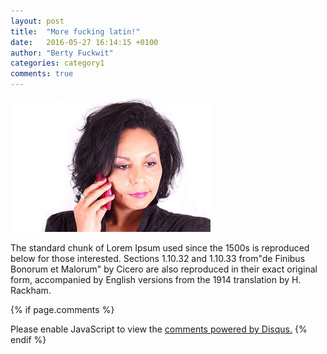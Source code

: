 ```yaml
---
layout: post
title:  "More fucking latin!"
date:   2016-05-27 16:14:15 +0100
author: "Berty Fuckwit"
categories: category1
comments: true
---
```

![injury](/assets/news-3.jpg)

The standard chunk of Lorem Ipsum used since the 1500s is reproduced below for those interested. Sections 1.10.32 and 1.10.33 from<!--more-->"de Finibus Bonorum et Malorum" by Cicero are also reproduced in their exact original form, accompanied by English versions from the 1914 translation by H. Rackham.




{% if page.comments %}
<div id="disqus_thread"></div>
<script>
    /**
     *  RECOMMENDED CONFIGURATION VARIABLES: EDIT AND UNCOMMENT THE SECTION BELOW TO INSERT DYNAMIC VALUES FROM YOUR PLATFORM OR CMS.
     *  LEARN WHY DEFINING THESE VARIABLES IS IMPORTANT: https://disqus.com/admin/universalcode/#configuration-variables
     */
    /*
    var disqus_config = function () {
        this.page.url = index.html;  // Replace PAGE_URL with your page's canonical URL variable
        this.page.identifier = PAGE_IDENTIFIER; // Replace PAGE_IDENTIFIER with your page's unique identifier variable
    };
    */
    (function() {  // DON'T EDIT BELOW THIS LINE
        var d = document, s = d.createElement('script');
        
        s.src = '//arbroathwalkingfootball.disqus.com/embed.js';
        
        s.setAttribute('data-timestamp', +new Date());
        (d.head || d.body).appendChild(s);
    })();
</script>
<noscript>Please enable JavaScript to view the <a href="https://disqus.com/?ref_noscript" rel="nofollow">comments powered by Disqus.</a></noscript>
{% endif %} 

